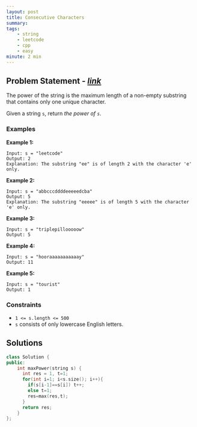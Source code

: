 ```yaml
---
layout: post
title: Consecutive Characters
summary:
tags:
    - string
    - leetcode
    - cpp
    - easy
minute: 2 min
---
```


## Problem Statement - [*link*](https://leetcode.com/problems/consecutive-characters)  

The power of the string is the maximum length of a non-empty substring that contains only one unique character.

Given a string `s`, return *the power of `s`*.

### Examples

**Example 1:**  
```
Input: s = "leetcode"
Output: 2
Explanation: The substring "ee" is of length 2 with the character 'e' only.
```

**Example 2:**  
```
Input: s = "abbcccddddeeeeedcba"
Output: 5
Explanation: The substring "eeeee" is of length 5 with the character 'e' only.
```

**Example 3:**  
```
Input: s = "triplepillooooow"
Output: 5
```

**Example 4:**  
```
Input: s = "hooraaaaaaaaaaay"
Output: 11
```

**Example 5:**  
```
Input: s = "tourist"
Output: 1
```

### Constraints
+ `1 <= s.length <= 500`
+ `s` consists of only lowercase English letters.

## Solutions

```cpp
class Solution {
public:
    int maxPower(string s) {
      int res = 1, t=1;
      for(int i=1; i<s.size(); i++){
        if(s[i-1]==s[i]) t++;
        else t=1;
        res=max(res,t);
      }
      return res;
    }
};
```

